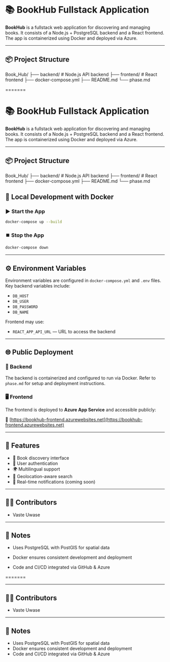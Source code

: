 

# 📚 BookHub Fullstack Application

**BookHub** is a fullstack web application for discovering and managing books. It consists of a Node.js + PostgreSQL backend and a React frontend. The app is containerized using Docker and deployed via Azure.

---

## 📦 Project Structure

Book\_Hub/
├── backend/       # Node.js API backend
├── frontend/      # React frontend
├── docker-compose.yml
├── README.md
└── phase.md



=======
# 📚 BookHub Fullstack Application

**BookHub** is a fullstack web application for discovering and managing books. It consists of a Node.js + PostgreSQL backend and a React frontend. The app is containerized using Docker and deployed via Azure.

---

## 📦 Project Structure

Book\_Hub/
├── backend/       # Node.js API backend
├── frontend/      # React frontend
├── docker-compose.yml
├── README.md
└── phase.md




## 🐳 Local Development with Docker

### ▶️ Start the App

```bash
docker-compose up --build
````

### ⏹️ Stop the App

```bash
docker-compose down
```

---

## ⚙️ Environment Variables

Environment variables are configured in `docker-compose.yml` and `.env` files. Key backend variables include:

* `DB_HOST`
* `DB_USER`
* `DB_PASSWORD`
* `DB_NAME`

Frontend may use:

* `REACT_APP_API_URL` — URL to access the backend

---

## 🌐 Public Deployment

### 🔧 Backend

The backend is containerized and configured to run via Docker. Refer to `phase.md` for setup and deployment instructions.

### 🖥️ Frontend

The frontend is deployed to **Azure App Service** and accessible publicly:

🔗 [https://bookhub-frontend.azurewebsites.net](https://bookhub-frontend.azurewebsites.net)

---

## 📝 Features

* 📖 Book discovery interface
* 🔐 User authentication
* 🌍 Multilingual support
* 📍 Geolocation-aware search
* 🔔 Real-time notifications (coming soon)


---

## 👩‍💻 Contributors

* Vaste Uwase

---

## 📄 Notes

* Uses PostgreSQL with PostGIS for spatial data
* Docker ensures consistent development and deployment
* Code and CI/CD integrated via GitHub & Azure

  <!-- This change was made for peer review branch -->

=======

---

## 👩‍💻 Contributors

* Vaste Uwase

---

## 📄 Notes

* Uses PostgreSQL with PostGIS for spatial data
* Docker ensures consistent development and deployment
* Code and CI/CD integrated via GitHub & Azure

